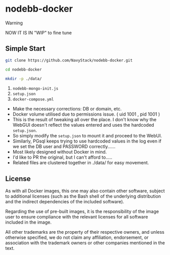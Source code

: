 # nodebb-docker
> [!WARNING]
> NOW IT IS IN "WIP" to fine tune
## Simple Start

```bash
git clone https://github.com/NavyStack/nodebb-docker.git
```

```bash
cd nodebb-docker
```

```bash
mkdir -p ./data/
```

1. `nodebb-mongo-init.js`
2. `setup.json`
3. `docker-compose.yml`

- Make the necessary corrections: DB or domain, etc.
- Docker volume utilised due to permissions issue. ( uid 1001 , pid 1001 )
- This is the result of tweaking all over the place. I don't know why the WebGUI doesn't reflect the values entered and uses the hardcoded `setup.json`.
- So simply modify the `setup.json` to mount it and proceed to the WebUI.
- Similarly, PGsql keeps trying to use hardcoded values in the log even if we set the DB user and PASSWORD correctly......
- Most likely designed without Docker in mind.
- I'd like to PR the original, but I can't afford to.....
- Related files are clustered together in ./data/ for easy movement.

## License

As with all Docker images, this one may also contain other software, subject to additional licenses (such as the Bash shell of the underlying distribution and the indirect dependencies of the included software).

Regarding the use of pre-built images, it is the responsibility of the image user to ensure compliance with the relevant licenses for all software included in the image.

All other trademarks are the property of their respective owners, and unless otherwise specified, we do not claim any affiliation, endorsement, or association with the trademark owners or other companies mentioned in the text.
